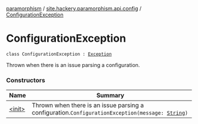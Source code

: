[paramorphism](../../index.md) / [site.hackery.paramorphism.api.config](../index.md) / [ConfigurationException](./index.md)

# ConfigurationException

`class ConfigurationException : `[`Exception`](https://kotlinlang.org/api/latest/jvm/stdlib/kotlin/-exception/index.html)

Thrown when there is an issue parsing a configuration.

### Constructors

| Name | Summary |
|---|---|
| [&lt;init&gt;](-init-.md) | Thrown when there is an issue parsing a configuration.`ConfigurationException(message: `[`String`](https://kotlinlang.org/api/latest/jvm/stdlib/kotlin/-string/index.html)`)` |
